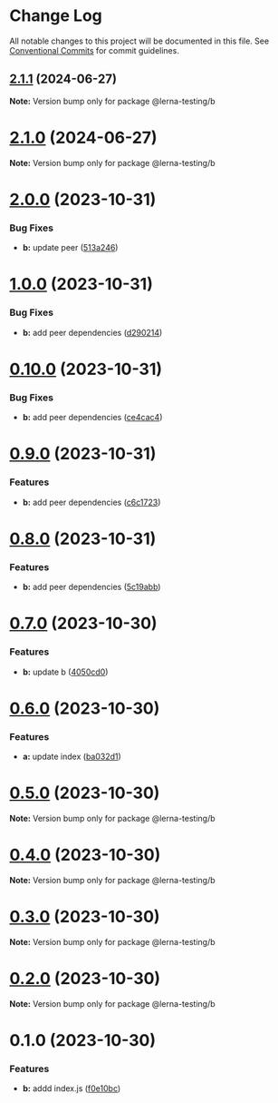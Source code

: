 # Change Log

All notable changes to this project will be documented in this file.
See [Conventional Commits](https://conventionalcommits.org) for commit guidelines.

## [2.1.1](https://github.com/geekact/lerna-testing/compare/v2.1.0...v2.1.1) (2024-06-27)

**Note:** Version bump only for package @lerna-testing/b





# [2.1.0](https://github.com/geekact/lerna-testing/compare/v2.0.0...v2.1.0) (2024-06-27)

**Note:** Version bump only for package @lerna-testing/b





# [2.0.0](https://github.com/geekact/lerna-testing/compare/v1.0.0...v2.0.0) (2023-10-31)


### Bug Fixes

* **b:** update peer ([513a246](https://github.com/geekact/lerna-testing/commit/513a246ccfbf015a047fd817cdebab978d0e3841))





# [1.0.0](https://github.com/geekact/lerna-testing/compare/v0.10.0...v1.0.0) (2023-10-31)


### Bug Fixes

* **b:** add peer dependencies ([d290214](https://github.com/geekact/lerna-testing/commit/d290214510126cfad0526f1a88ec41a78008ec85))





# [0.10.0](https://github.com/geekact/lerna-testing/compare/v0.9.0...v0.10.0) (2023-10-31)


### Bug Fixes

* **b:** add peer dependencies ([ce4cac4](https://github.com/geekact/lerna-testing/commit/ce4cac42f8a9ffed4bb811d5c26f6c5a6bf2921a))





# [0.9.0](https://github.com/geekact/lerna-testing/compare/v0.8.0...v0.9.0) (2023-10-31)


### Features

* **b:** add peer dependencies ([c6c1723](https://github.com/geekact/lerna-testing/commit/c6c1723c362e32cac02ea63cbaa2c0940e2b22d5))





# [0.8.0](https://github.com/geekact/lerna-testing/compare/v0.7.0...v0.8.0) (2023-10-31)


### Features

* **b:** add peer dependencies ([5c19abb](https://github.com/geekact/lerna-testing/commit/5c19abb33a0ee674fdfa05893ffae738cf1eae44))





# [0.7.0](https://github.com/geekact/lerna-testing/compare/v0.6.0...v0.7.0) (2023-10-30)


### Features

* **b:** update b ([4050cd0](https://github.com/geekact/lerna-testing/commit/4050cd00f9addeb67c88b83f3d0cef4ae8732f39))





# [0.6.0](https://github.com/geekact/lerna-testing/compare/v0.5.0...v0.6.0) (2023-10-30)


### Features

* **a:** update index ([ba032d1](https://github.com/geekact/lerna-testing/commit/ba032d1e425120be031b238ab982e468dab6de91))





# [0.5.0](https://github.com/geekact/lerna-testing/compare/v0.4.0...v0.5.0) (2023-10-30)

**Note:** Version bump only for package @lerna-testing/b





# [0.4.0](https://github.com/geekact/lerna-testing/compare/v0.3.0...v0.4.0) (2023-10-30)

**Note:** Version bump only for package @lerna-testing/b





# [0.3.0](https://github.com/geekact/lerna-testing/compare/v0.2.1...v0.3.0) (2023-10-30)

**Note:** Version bump only for package @lerna-testing/b





# [0.2.0](https://github.com/geekact/lerna-testing/compare/v0.1.0...v0.2.0) (2023-10-30)

**Note:** Version bump only for package @lerna-testing/b





# 0.1.0 (2023-10-30)


### Features

* **b:** addd index.js ([f0e10bc](https://github.com/geekact/lerna-testing/commit/f0e10bccfefe41d5de5718515dbbc029612b8f53))
